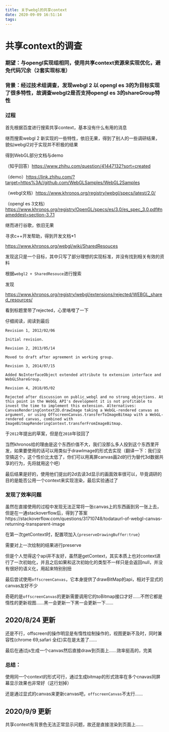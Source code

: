 ```yaml
---
title: 关于webgl的共享context
date: 2020-09-09 16:51:14
tags:
---
```


# 共享context的调查


### 期望：与opengl实现组相同，使用共享context资源来实现优化，避免代码冗余（2套实现标准）

### 背景：经过技术组调查，发现webgl 2 以 opengl es 3的为目标实现了很多特性，故调查webgl2是否支持opengl es 3的shareGroup特性

### 过程

首先根据百度进行搜索共享context，基本没有什么有用的消息

继而搜索webgl 2 新实现的一些特性，依旧无果，得到了别人的一些调研结果，貌似webgl2对于实现并不积极的结果



得到WebGL部分文档与demo



（知乎回答）https://www.zhihu.com/question/41447132?sort=created

（demo）https://link.zhihu.com/?target=https%3A//github.com/WebGLSamples/WebGL2Samples

（webgl文档）https://www.khronos.org/registry/webgl/specs/latest/2.0/


（opengl es 3文档）https://www.khronos.org/registry/OpenGL/specs/es/3.0/es_spec_3.0.pdf#nameddest=section-3.7.1

继而进行谷歌，依旧无果

寻求c++开发帮助，得到开发文档*1

https://www.khronos.org/webgl/wiki/SharedResouces

发现这只是一个目标，其中只写了部分理想的实现标准，并没有找到相关有效的资料

根据`webgl2 + SharedResouce`进行搜索

发现

https://www.khronos.org/registry/webgl/extensions/rejected/WEBGL_shared_resources/



看到标题里带了rejected，心里咯噔了一下



仔细阅读，阅读到最后


```text
Revision 1, 2012/02/06

Initial revision.

Revision 2, 2013/05/14

Moved to draft after agreement in working group.

Revision 3, 2014/07/15

Added NoInterfaceObject extended attribute to extension interface and WebGLShareGroup.

Revision 4, 2018/05/02

Rejected after discussion on public_webgl and no strong objections. At this point in the WebGL API's development it is not profitable to invest the time to implement this extension. Alternatives: CanvasRenderingContext2D.drawImage taking a WebGL-rendered canvas as argument, or using OffscreenCanvas.transferToImageBitmap with a WebGL-rendered canvas, combined with ImageBitmapRenderingContext.transferFromImageBitmap.
```


于`2012`年提出的草案，但是在`2018`年驳回了

当然khronos给的理由是这个东西价值不大，我们没那么多人投到这个东西里开发，如果要使用的话可以用类似于drawImage的形式去实现（翻译一下：我们没空搞这个，这个性价比太低了，你们可以用离屏canvas画2d的行为替代3d数据共享的行为，先将就用这个吧）

最后结果是好的，使用他们提出的2d去读3d显示的画面效率很可以，毕竟调研的目的是能否公用一个context来实现渲染，最后实验通过了

### 发现了效率问题

虽然在直接使用的过程中发现无法正常将一张canvas上的东西画到另一张上去，但是在一通stackoverflow后，得到了答案https://stackoverflow.com/questions/31710748/todataurl-of-webgl-canvas-returning-transparent-image

在第一次getContext时，配置项加入`{preserveDrawingBuffer:true}`

需要对上一次绘制的结果进行preserve

但是个人觉得这个api并不友好，虽然是getContext，其实本质上也对context进行了一次初始化，并且之后如果和这次初始化的类型不一样只是会返回null，并没有很好的语义化，用起来特别别扭

最后尝试使用`offscreenCanvas`，它本身提供了drawBitMap的api，相对于显式的canvas友好不少

奇葩的是`offscreenCanvas`的更新需要调用它的toBitmap接口才好……不然它都是惰性的更新视图……黑一会更新一下黑一会更新一下……

## 2020/8/24 更新

还是不行，offscreen的操作明显是有惰性绘制操作的，视图更新不及时，同时兼容性(chrome 69,safari 全红)实在是太差了……

最后在通过js生成一个canvas然后直接draw到页面上……效率挺高的，完美

### 总结：

使用同一个context的形式可行，通过生成bitmap的形式效率在多个cnavas同屏幕显示效果也非常好（这行划掉）

还是通过显式的canvas来更新canvas吧，`offscreenCanvas`不太行……

## 2020/9/9 更新

共享context有背景色无法正常显示问题，故还是直接渲染到页面上……